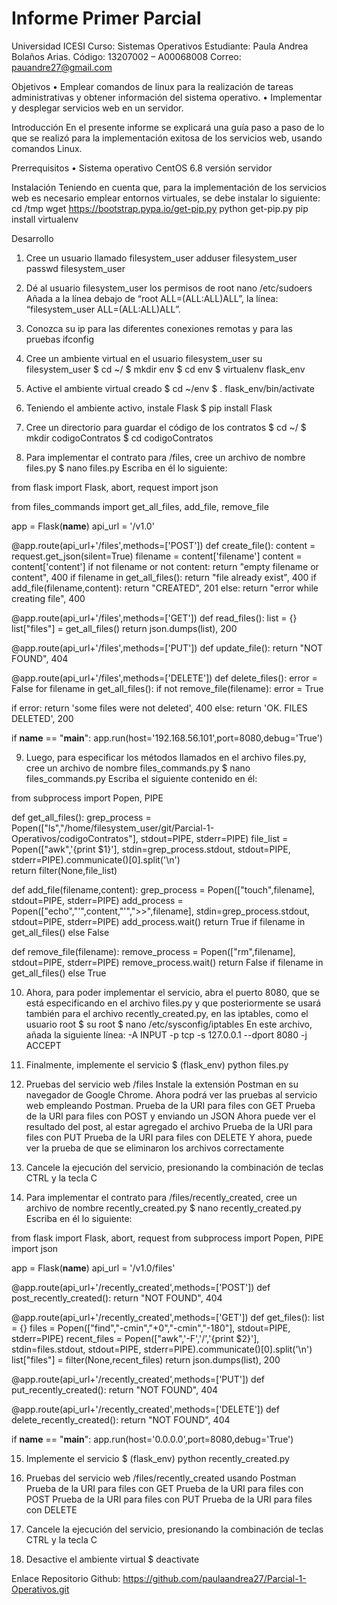 # Informe Primer Parcial

Universidad ICESI
Curso: Sistemas Operativos
Estudiante: Paula Andrea Bolaños Arias.
Código: 13207002 – A00068008
Correo: pauandre27@gmail.com

Objetivos
•	Emplear comandos de linux para la realización de tareas administrativas y obtener información del sistema operativo.
•	Implementar y desplegar servicios web en un servidor.

Introducción
En el presente informe se explicará una guía paso a paso de lo que se realizó para la implementación exitosa de los servicios web, usando comandos Linux.

Prerrequisitos
•	Sistema operativo CentOS 6.8 versión servidor

Instalación
Teniendo en cuenta que, para la implementación de los servicios web es necesario emplear entornos virtuales, se debe instalar lo siguiente:
cd /tmp
wget https://bootstrap.pypa.io/get-pip.py
python get-pip.py
pip install virtualenv

Desarrollo
1. Cree un usuario llamado filesystem_user
adduser filesystem_user
passwd filesystem_user

2.	Dé al usuario filesystem_user los permisos de root
nano /etc/sudoers
Añada a la línea debajo de “root  ALL=(ALL:ALL)ALL”, la línea:
“filesystem_user  ALL=(ALL:ALL)ALL”.

3.	Conozca su ip para las diferentes conexiones remotas y para las pruebas
ifconfig

4.	Cree un ambiente virtual en el usuario filesystem_user
su filesystem_user
$ cd ~/
$ mkdir env
$ cd env
$ virtualenv flask_env

5.	Active el ambiente virtual creado
$ cd ~/env
$ . flask_env/bin/activate

6.	Teniendo el ambiente activo, instale Flask
$ pip install Flask

7.	Cree un directorio para guardar el código de los contratos
$ cd ~/
$ mkdir codigoContratos
$ cd codigoContratos

8.	Para implementar el contrato para /files, cree un archivo de nombre files.py
$ nano files.py
Escriba en él lo siguiente:

from flask import Flask, abort, request
import json

from files_commands import get_all_files, add_file, remove_file

app = Flask(__name__)
api_url = '/v1.0'

@app.route(api_url+'/files',methods=['POST'])
def create_file():
  content = request.get_json(silent=True)
  filename = content['filename']
  content = content['content']
  if not filename or not content:
    return "empty filename or content", 400
  if filename in get_all_files():
    return "file already exist", 400
  if add_file(filename,content):
    return "CREATED", 201
  else:
    return "error while creating file", 400

@app.route(api_url+'/files',methods=['GET'])
def read_files():
  list = {}
  list["files"] = get_all_files()
  return json.dumps(list), 200

@app.route(api_url+'/files',methods=['PUT'])
def update_file():
  return "NOT FOUND", 404

@app.route(api_url+'/files',methods=['DELETE'])
def delete_files():
  error = False
  for filename in get_all_files():
    if not remove_file(filename):
        error = True

  if error:
    return 'some files were not deleted', 400
  else:
    return 'OK. FILES DELETED', 200

if __name__ == "__main__":
  app.run(host='192.168.56.101',port=8080,debug='True')

9.	Luego, para especificar los métodos llamados en el archivo files.py, cree un archivo de nombre files_commands.py
$ nano files_commands.py
Escriba el siguiente contenido en él:

from subprocess import Popen, PIPE

def get_all_files():
  grep_process = Popen(["ls","/home/filesystem_user/git/Parcial-1-Operativos/codigoContratos"], stdout=PIPE, stderr=PIPE)
  file_list = Popen(["awk",'{print $1}'], stdin=grep_process.stdout, stdout=PIPE, stderr=PIPE).communicate()[0].split('\n')  
  return filter(None,file_list)

def add_file(filename,content):
  grep_process = Popen(["touch",filename], stdout=PIPE, stderr=PIPE)
  add_process = Popen(["echo","'",content,"'",">>",filename], stdin=grep_process.stdout, stdout=PIPE, stderr=PIPE)
  add_process.wait()
  return True if filename in get_all_files() else False

def remove_file(filename):
    remove_process = Popen(["rm",filename], stdout=PIPE, stderr=PIPE)
    remove_process.wait()
    return False if filename in get_all_files() else True


10.	Ahora, para poder implementar el servicio, abra el puerto 8080, que se está especificando en el archivo files.py y que posteriormente se usará también para el archivo recently_created.py, en las iptables, como el usuario root
$ su root
$ nano /etc/sysconfig/iptables
En este archivo, añada la siguiente línea:
-A INPUT -p tcp -s 127.0.0.1 --dport 8080 -j ACCEPT

11.	Finalmente, implemente el servicio
$ (flask_env) python files.py

12.	Pruebas del servicio web /files 
Instale la extensión Postman en su navegador de Google Chrome.
Ahora podrá ver las pruebas al servicio web empleando Postman. 
Prueba de la URI para files con GET 
Prueba de la URI para files con POST y enviando un JSON
Ahora puede ver el resultado del post, al estar agregado el archivo
Prueba de la URI para files con PUT 
Prueba de la URI para files con DELETE 
Y ahora, puede ver la prueba de que se eliminaron los archivos correctamente

13.	Cancele la ejecución del servicio, presionando la combinación de teclas CTRL y la tecla C

14.	Para implementar el contrato para /files/recently_created, cree un archivo de nombre recently_created.py
$ nano recently_created.py
Escriba en él lo siguiente:

from flask import Flask, abort, request
from subprocess import Popen, PIPE
import json

app = Flask(__name__)
api_url = '/v1.0/files'

@app.route(api_url+'/recently_created',methods=['POST'])
def post_recently_created():
  return "NOT FOUND", 404

@app.route(api_url+'/recently_created',methods=['GET'])
def get_files():
  list = {}
  files = Popen(["find","-cmin","+0","-cmin","-180"], stdout=PIPE, stderr=PIPE)
  recent_files = Popen(["awk",'-F','/','{print $2}'], stdin=files.stdout, stdout=PIPE, stderr=PIPE).communicate()[0].split('\n')
  list["files"] = filter(None,recent_files)
  return json.dumps(list), 200

@app.route(api_url+'/recently_created',methods=['PUT'])
def put_recently_created():
  return "NOT FOUND", 404

@app.route(api_url+'/recently_created',methods=['DELETE'])
def delete_recently_created():
    return "NOT FOUND", 404

if __name__ == "__main__":
  app.run(host='0.0.0.0',port=8080,debug='True')

15.	Implemente el servicio
$ (flask_env) python recently_created.py

16.	Pruebas del servicio web /files/recently_created usando Postman
Prueba de la URI para files con GET
Prueba de la URI para files con POST
Prueba de la URI para files con PUT
Prueba de la URI para files con DELETE

17.	Cancele la ejecución del servicio, presionando la combinación de teclas CTRL y la tecla C

18.	Desactive el ambiente virtual
$ deactivate

Enlace Repositorio Github: https://github.com/paulaandrea27/Parcial-1-Operativos.git
